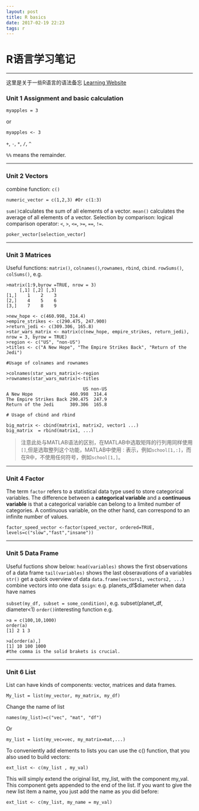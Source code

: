 ```yaml
---
layout: post
title: R basics
date: 2017-02-19 22:23
tags: r
---
```

# R语言学习笔记
------
这里是关于一些R语言的语法备忘
[Learning Website](https://campus.datacamp.com/)
### Unit 1 Assignment and basic calculation
```
myapples = 3
```
or
```
myapples <- 3
```
`+`, `-`, `*`, `/`, `^`

`%%` means the remainder.


-------

### Unit 2 Vectors
combine function: `c()`
```
numeric_vector = c(1,2,3) #Or c(1:3)
```
`sum()`calculates the sum of all elements of a vector.
`mean()` calculates the average of all elements of a vector.
Selection by comparison: logical comparison operator: `<`, `>`, `<=`, `>=`, `==`, `!=`.
```
poker_vector[selection_vector]
```

-------

### Unit 3 Matrices
Useful functions: `matrix()`, `colnames()`,`rownames`, `rbind`, `cbind`. `rowSums()`, `colSums()`, e.g.
```
>matrix(1:9,byrow =TRUE, nrow = 3)
     [,1] [,2] [,3]
[1,]    1    2    3
[2,]    4    5    6
[3,]    7    8    9

>new_hope <- c(460.998, 314.4)
>empire_strikes <- c(290.475, 247.900)
>return_jedi <- c(309.306, 165.8)
>star_wars_matrix <- matrix(c(new_hope, empire_strikes, return_jedi), nrow = 3, byrow = TRUE)
>region <- c("US", "non-US")
>titles <- c("A New Hope", "The Empire Strikes Back", "Return of the Jedi")

#Usage of colnames and rownames

>colnames(star_wars_matrix)<-region
>rownames(star_wars_matrix)<-titles

                             US non-US
A New Hope              460.998  314.4
The Empire Strikes Back 290.475  247.9
Return of the Jedi      309.306  165.8

# Usage of cbind and rbind

big_matrix <- cbind(matrix1, matrix2, vector1 ...)
big_matrix  = rbind(matrix1, ...)

```

>
>注意此处与MATLAB语法的区别，在MATLAB中选取矩阵的行列用同样使用`[]`,但是选取整列这个功能，MATLAB中使用`：`表示，例如`school[1,:]`，而在R中，不使用任何符号，例如`school[1,]`。


-------

### Unit 4 Factor
The term `factor` refers to a statistical data type used to store categorical variables. The difference between a **categorical variable** and a **continuous variable** is that a categorical variable can belong to a limited number of categories. A continuous variable, on the other hand, can correspond to an infinite number of values.
```
factor_speed_vector <-factor(speed_vector, ordered=TRUE, levels=c("slow","fast","insane"))

```

-------

### Unit 5 Data Frame
Useful fuctions show below:
`head(variables)` shows the first observations of a data frame
`tail(variables)` shows the last obseravations of a variables
`str()` get a quick overview of data
`data.frame(vectors1, vectors2, ...)` combine vectors into one data
`$sign`: e.g. planets_df\$diameter when data have names

`subset(my_df, subset = some_condition)`, e.g. subset(planet_df, diameter<1)
`order()`interesting function e.g.
```
>a = c(100,10,1000)
order(a)
[1] 2 1 3

>a[order(a),]
[1] 10 100 1000
#the comma is the solid brakets is crucial.
```

-------

### Unit 6 List
List can have  kinds of components: vector, matrices and data frames.
```
My_list = list(my_vector, my_matrix, my_df)
```
Change the name of list
```
names(my_list)=c("vec", "mat", "df")
```
Or
```
my_list = list(my_vec=vec, my_matrix=mat,...)
```
To conveniently add elements to lists you can use the c() function, that you also used to build vectors:
```
ext_list <- c(my_list , my_val)
```
This will simply extend the original list, my_list, with the component my_val. This component gets appended to the end of the list. If you want to give the new list item a name, you just add the name as you did before:
```
ext_list <- c(my_list, my_name = my_val)
```
